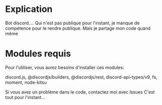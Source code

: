 # Explication


Bot discord.... Qui n'est pas publique pour l'instant, je manque de compétence pour le rendre publique.
Mais je partage mon code quand même

# Modules requis
Pour l'utiliser, vous aurez besoins d'installer ces modules:

discord.js, @discordjs/builders, @discordjs/rest, discord-api-types/v9, fs, moment, node-kitsu

Si vous avez un problème dans le code, contactez moi avec Issues
C'est tout pour l'instant...
